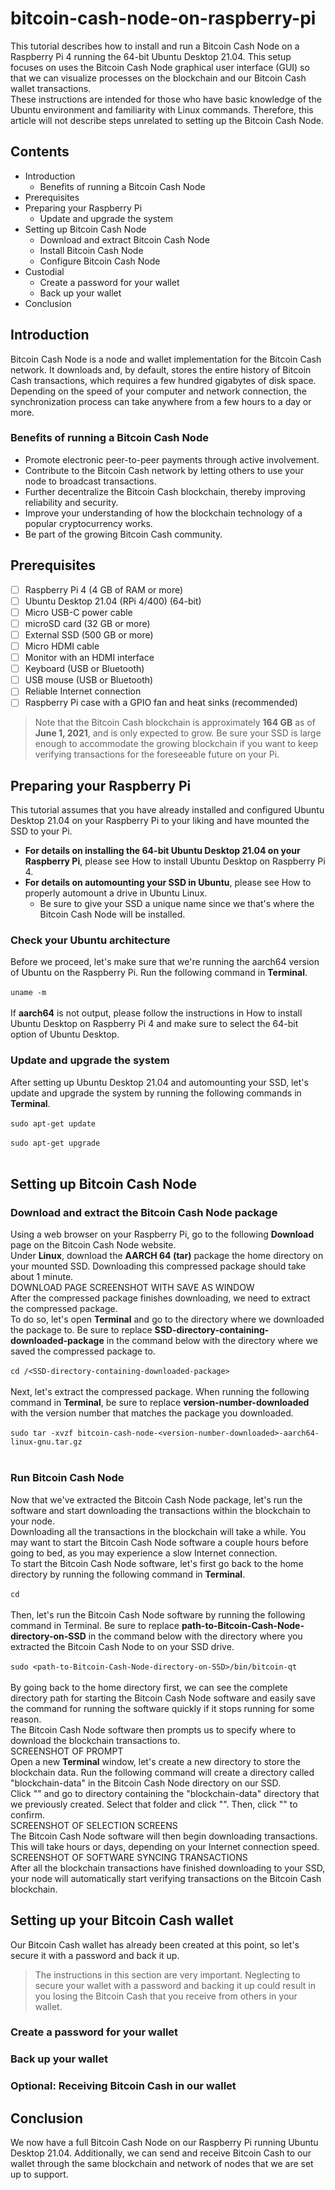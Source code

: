 # bitcoin-cash-node-on-raspberry-pi
This tutorial describes how to install and run a Bitcoin Cash Node on a Raspberry Pi 4 running the 64-bit Ubuntu Desktop 21.04. This setup focuses on uses the Bitcoin Cash Node graphical user interface (GUI) so that we can visualize processes on the blockchain and our Bitcoin Cash wallet transactions.<br>
These instructions are intended for those who have basic knowledge of the Ubuntu environment and familiarity with Linux commands. Therefore, this article will not describe steps unrelated to setting up the Bitcoin Cash Node.<br>

## Contents
* Introduction
  * Benefits of running a Bitcoin Cash Node
* Prerequisites
* Preparing your Raspberry Pi
  *  Update and upgrade the system
* Setting up Bitcoin Cash Node
  * Download and extract Bitcoin Cash Node
  * Install Bitcoin Cash Node
  * Configure Bitcoin Cash Node
* Custodial
  * Create a password for your wallet
  * Back up your wallet
* Conclusion

## Introduction
Bitcoin Cash Node is a node and wallet implementation for the Bitcoin Cash network. It downloads and, by default, stores the entire history of Bitcoin Cash transactions, which requires a few hundred gigabytes of disk space. Depending on the speed of your computer and network connection, the synchronization process can take anywhere from a few hours to a day or more.<br>

### Benefits of running a Bitcoin Cash Node
* Promote electronic peer-to-peer payments through active involvement.
* Contribute to the Bitcoin Cash network by letting others to use your node to broadcast transactions.
* Further decentralize the Bitcoin Cash blockchain, thereby improving reliability and security.
* Improve your understanding of how the blockchain technology of a popular cryptocurrency works.
* Be part of the growing Bitcoin Cash community.

## Prerequisites
- [ ] Raspberry Pi 4 (4 GB of RAM or more)
- [ ] Ubuntu Desktop 21.04 (RPi 4/400) (64-bit)
- [ ] Micro USB-C power cable
- [ ] microSD card (32 GB or more)
- [ ] External SSD (500 GB or more)
- [ ] Micro HDMI cable
- [ ] Monitor with an HDMI interface
- [ ] Keyboard (USB or Bluetooth)
- [ ] USB mouse (USB or Bluetooth)
- [ ] Reliable Internet connection
- [ ] Raspberry Pi case with a GPIO fan and heat sinks (recommended)
> Note that the Bitcoin Cash blockchain is approximately **164 GB** as of **June 1, 2021**, and is only expected to grow. Be sure your SSD is large enough to accommodate the growing blockchain if you want to keep verifying transactions for the foreseeable future on your Pi.<br>

## Preparing your Raspberry Pi
This tutorial assumes that you have already installed and configured Ubuntu Desktop 21.04 on your Raspberry Pi to your liking and have mounted the SSD to your Pi.
* **For details on installing the 64-bit Ubuntu Desktop 21.04 on your Raspberry Pi**, please see How to install Ubuntu Desktop on Raspberry Pi 4.
* **For details on automounting your SSD in Ubuntu**, please see How to properly automount a drive in Ubuntu Linux.
  * Be sure to give your SSD a unique name since we that's where the Bitcoin Cash Node will be installed.

### Check your Ubuntu architecture
Before we proceed, let's make sure that we're running the aarch64 version of Ubuntu on the Raspberry Pi. Run the following command in **Terminal**.<br><br>
```uname -m```<br><br>
If **aarch64** is not output, please follow the instructions in How to install Ubuntu Desktop on Raspberry Pi 4 and make sure to select the 64-bit option of Ubuntu Desktop.<br>

### Update and upgrade the system
After setting up Ubuntu Desktop 21.04 and automounting your SSD, let's update and upgrade the system by running the following commands in **Terminal**.<br><br>
```sudo apt-get update```<br><br>
```sudo apt-get upgrade```<br><br>

## Setting up Bitcoin Cash Node

### Download and extract the Bitcoin Cash Node package
Using a web browser on your Raspberry Pi, go to the following **Download** page on the Bitcoin Cash Node website.<br>
Under **Linux**, download the **AARCH 64 (tar)** package the home directory on your mounted SSD. Downloading this compressed package should take about 1 minute.<br>
DOWNLOAD PAGE SCREENSHOT WITH SAVE AS WINDOW<br>
After the compressed package finishes downloading, we need to extract the compressed package.<br>
To do so, let's open **Terminal** and go to the directory where we downloaded the package to. Be sure to replace **SSD-directory-containing-downloaded-package** in the command below with the directory where we saved the compressed package to.<br><br>
```cd /<SSD-directory-containing-downloaded-package>```<br><br>
Next, let's extract the compressed package. When running the following command in **Terminal**, be sure to replace **version-number-downloaded** with the version number that matches the package you downloaded.<br><br>
```sudo tar -xvzf bitcoin-cash-node-<version-number-downloaded>-aarch64-linux-gnu.tar.gz```<br><br>
  
### Run Bitcoin Cash Node
Now that we've extracted the Bitcoin Cash Node package, let's run the software and start downloading the transactions within the blockchain to your node.<br>
Downloading all the transactions in the blockchain will take a while. You may want to start the Bitcoin Cash Node software a couple hours before going to bed, as you may experience a slow Internet connection.<br>
To start the Bitcoin Cash Node software, let's first go back to the home directory by running the following command in **Terminal**.<br><br>
```cd```<br><br>
Then, let's run the Bitcoin Cash Node software by running the following command in Terminal. Be sure to replace **path-to-Bitcoin-Cash-Node-directory-on-SSD** in the command below with the directory where you extracted the Bitcoin Cash Node to on your SSD drive.<br><br>
```sudo <path-to-Bitcoin-Cash-Node-directory-on-SSD>/bin/bitcoin-qt```<br><br>
By going back to the home directory first, we can see the complete directory path for starting the Bitcoin Cash Node software and easily save the command for running the software quickly if it stops running for some reason.<br>
The Bitcoin Cash Node software then prompts us to specify where to download the blockchain transactions to.<br>
SCREENSHOT OF PROMPT<br>
Open a new **Terminal** window, let's create a new directory to store the blockchain data. Run the following command will create a directory called "blockchain-data" in the Bitcoin Cash Node directory on our SSD.<br>
Click "" and go to directory containing the "blockchain-data" directory that we previously created. Select that folder and click "". Then, click "" to confirm.<br>
SCREENSHOT OF SELECTION SCREENS<br>
The Bitcoin Cash Node software will then begin downloading transactions. This will take hours or days, depending on your Internet connection speed.<br>
SCREENSHOT OF SOFTWARE SYNCING TRANSACTIONS<br>
After all the blockchain transactions have finished downloading to your SSD, your node will automatically start verifying transactions on the Bitcoin Cash blockchain.<br>
  
## Setting up your Bitcoin Cash wallet
Our Bitcoin Cash wallet has already been created at this point, so let's secure it with a password and back it up.<br>
> The instructions in this section are very important. Neglecting to secure your wallet with a password and backing it up could result in you losing the Bitcoin Cash that you receive from others in your wallet.<br>
  
### Create a password for your wallet

### Back up your wallet

### Optional: Receiving Bitcoin Cash in our wallet

## Conclusion
We now have a full Bitcoin Cash Node on our Raspberry Pi running Ubuntu Desktop 21.04. Additionally, we can send and receive Bitcoin Cash to our wallet through the same blockchain and network of nodes that we are set up to support.

